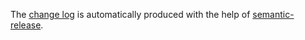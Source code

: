 The [change log](https://github.com/richardschneider/table-master-parser/releases) is automatically produced with
the help of [semantic-release](https://github.com/semantic-release/semantic-release).
